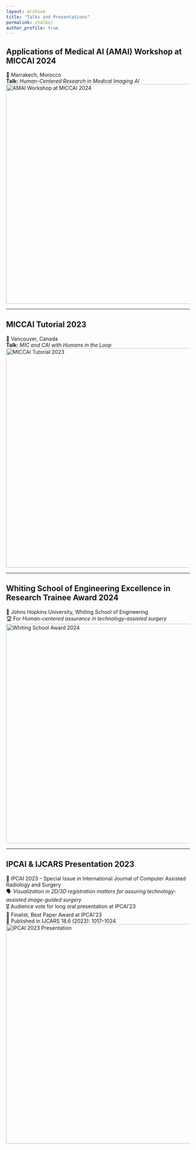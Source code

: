 ```yaml
---
layout: archive
title: "Talks and Presentations"
permalink: /talks/
author_profile: true
---
```


## Applications of Medical AI (AMAI) Workshop at MICCAI 2024  
📍 Marrakech, Morocco  
**Talk:** *Human-Centered Research in Medical Imaging AI*  
<img src="/images/amai2024.jpg" alt="AMAI Workshop at MICCAI 2024" width="600"/>

---

## MICCAI Tutorial 2023  
📍 Vancouver, Canada  
**Talk:** *MIC and CAI with Humans in the Loop*  
<img src="/images/miccai2023_tutorial.jpg" alt="MICCAI Tutorial 2023" width="600"/>

---

## Whiting School of Engineering Excellence in Research Trainee Award 2024  
📍 Johns Hopkins University, Whiting School of Engineering  
🏆 For *Human-centered assurance in technology-assisted surgery*  
<img src="/images/whiting_award2024.jpg" alt="Whiting School Award 2024" width="600"/>

---

## IPCAI & IJCARS Presentation 2023  
📍 IPCAI 2023 – Special Issue in International Journal of Computer Assisted Radiology and Surgery  
🗣️ *Visualization in 2D/3D registration matters for assuring technology-assisted image-guided surgery*  
🎖️ Audience vote for long oral presentation at IPCAI’23  
🥈 Finalist, Best Paper Award at IPCAI’23  
📘 Published in IJCARS 18.6 (2023): 1017–1024  
<img src="/images/ipcai2023.jpg" alt="IPCAI 2023 Presentation" width="600"/>
